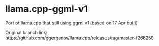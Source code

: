 # llama.cpp-ggml-v1
Port of llama.cpp that still using ggml v1 (based on 17 Apr built)

Original branch link: https://github.com/ggerganov/llama.cpp/releases/tag/master-f266259
